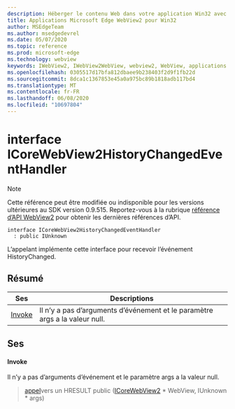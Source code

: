 ```yaml
---
description: Héberger le contenu Web dans votre application Win32 avec le contrôle Microsoft Edge WebView2
title: Applications Microsoft Edge WebView2 pour Win32
author: MSEdgeTeam
ms.author: msedgedevrel
ms.date: 05/07/2020
ms.topic: reference
ms.prod: microsoft-edge
ms.technology: webview
keywords: IWebView2, IWebView2WebView, webview2, WebView, applications Win32, Win32, Edge, ICoreWebView2, ICoreWebView2Controller, contrôle de navigateur, html Edge
ms.openlocfilehash: 0305517d17bfa812dbaee9b238403f2d9f1fb22d
ms.sourcegitcommit: 8dca1c1367853e45a0a975bc89b1818adb117bd4
ms.translationtype: MT
ms.contentlocale: fr-FR
ms.lasthandoff: 06/08/2020
ms.locfileid: "10697804"
---
```

# interface ICoreWebView2HistoryChangedEventHandler 

> [!NOTE]
> Cette référence peut être modifiée ou indisponible pour les versions ultérieures au SDK version 0.9.515. Reportez-vous à la rubrique [référence d’API WebView2](../../../webview2-api-reference.md) pour obtenir les dernières références d’API.

```
interface ICoreWebView2HistoryChangedEventHandler
  : public IUnknown
```

L’appelant implémente cette interface pour recevoir l’événement HistoryChanged.

## Résumé

 Ses                        | Descriptions
--------------------------------|---------------------------------------------
[Invoke](#invoke) | Il n’y a pas d’arguments d’événement et le paramètre args a la valeur null.

## Ses

#### Invoke 

Il n’y a pas d’arguments d’événement et le paramètre args a la valeur null.

> [appel](#invoke)vers un HRESULT public ([ICoreWebView2](icorewebview2.md) * WebView, IUnknown * args)

